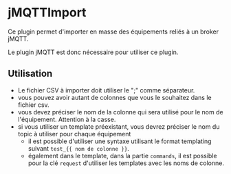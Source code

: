 # jMQTTImport

Ce plugin permet d'importer en masse des équipements reliés à un broker jMQTT.

Le plugin jMQTT est donc nécessaire pour utiliser ce plugin.

## Utilisation

* Le fichier CSV à importer doit utiliser le ";" comme séparateur.
* vous pouvez avoir autant de colonnes que vous le souhaitez dans le fichier csv.
* vous devez préciser le nom de la colonne qui sera utilisé pour le nom de l'équipement. Attention à la casse.
* si vous utiliser un template préexistant, vous devrez préciser le nom du topic à utiliser pour chaque équipement
  * il est possible d'utiliser une syntaxe utilisant le format templating suivant `test_{{ nom de colonne }}`.
  * également dans le template, dans la partie `commands`, il est possible pour la clé `request` d'utiliser les templates avec les noms de colonne.